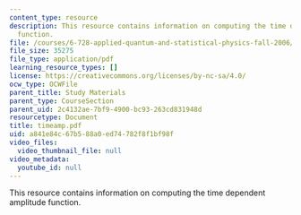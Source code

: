 ```yaml
---
content_type: resource
description: This resource contains information on computing the time dependent amplitude
  function.
file: /courses/6-728-applied-quantum-and-statistical-physics-fall-2006/a841e84c67b588a0ed74782f8f1bf98f_timeamp.pdf
file_size: 35275
file_type: application/pdf
learning_resource_types: []
license: https://creativecommons.org/licenses/by-nc-sa/4.0/
ocw_type: OCWFile
parent_title: Study Materials
parent_type: CourseSection
parent_uid: 2c4132ae-7bf9-4900-bc93-263cd831948d
resourcetype: Document
title: timeamp.pdf
uid: a841e84c-67b5-88a0-ed74-782f8f1bf98f
video_files:
  video_thumbnail_file: null
video_metadata:
  youtube_id: null
---
```

This resource contains information on computing the time dependent amplitude function.